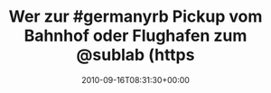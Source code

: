 ---
retweeted: false
source: <a href="http://twitter.com" rel="nofollow">Twitter Web Client</a>
entities:
  hashtags:
  - text: germanyrb
    indices:
    - '8'
    - '18'
  symbols: []
  user_mentions:
  - name: sublab // Leipzig
    screen_name: sublab
    indices:
    - '57'
    - '64'
    id_str: '43881998'
    id: '43881998'
  - name: Felix Gilcher
    screen_name: Xylakant
    indices:
    - '89'
    - '98'
    id_str: '40266143'
    id: '40266143'
  urls: []
display_text_range:
- '0'
- '129'
favorite_count: '0'
id_str: '24647147784'
truncated: false
retweet_count: '0'
id: '24647147784'
created_at: Thu Sep 16 08:31:30 +0000 2010
favorited: false
full_text: 'Wer zur #germanyrb Pickup vom Bahnhof oder Flughafen zum [@sublab](https://twitter.com/sublab)
  braucht, melde sich bei [@xylakant](https://twitter.com/xylakant) oder mir: http://bit.ly/chbkOW'
lang: de
tags:
- germanyrb
- pesos/twitter
date: '2010-09-16T08:31:30+00:00'
src: https://twitter.com/bascht/status/24647147784
original_url: https://twitter.com/bascht/status/24647147784
type: twitter_tweet
text: 'Wer zur #germanyrb Pickup vom Bahnhof oder Flughafen zum [@sublab](https://twitter.com/sublab)
  braucht, melde sich bei [@xylakant](https://twitter.com/xylakant) oder mir: http://bit.ly/chbkOW'
title: 'Wer zur #germanyrb Pickup vom Bahnhof oder Flughafen zum @sublab (https'

---